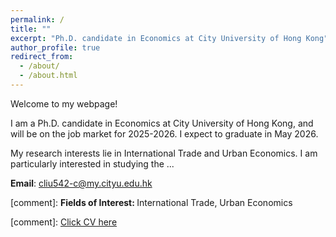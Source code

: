 ```yaml
---
permalink: /
title: ""
excerpt: "Ph.D. candidate in Economics at City University of Hong Kong"
author_profile: true
redirect_from: 
  - /about/
  - /about.html
---
```


Welcome to my webpage!

I am a Ph.D. candidate in Economics at City University of Hong Kong, and will be on the job market for 2025-2026. I expect to graduate in May 2026.

My research interests lie in International Trade and Urban Economics. I am particularly interested in studying the ...

**Email**: cliu542-c@my.cityu.edu.hk

[comment]: <strong>Fields of Interest: </strong>  International Trade, Urban Economics

[comment]: [Click CV here](/files/CLiu_CV.pdf)
